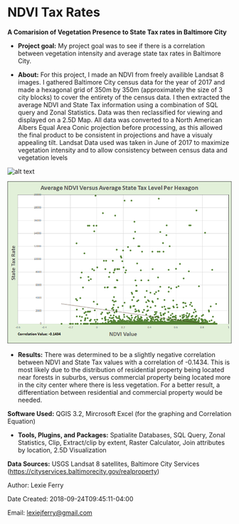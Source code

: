 # NDVI Tax Rates

**A Comarision of Vegetation Presence to State Tax rates in Baltimore City**

- **Project goal:** My project goal was to see if there is a correlation between vegetation intensity and average state tax rates in Baltimore City.

- **About:** For this project, I made an NDVI from freely availible Landsat 8 images. I gathered Baltimore City census data for the year of 2017 and made a hexagonal grid of 350m by 350m (approximately the size of 3 city blocks) to cover the entirety of the census data. I then extracted the average NDVI and State Tax information using a combination of SQL query and Zonal Statistics. Data was then reclassified for viewing and displayed on a 2.5D Map. All data was converted to a North American Albers Equal Area Conic projection before processing, as this allowed the final product to be consistent in projections and have a visualy appealing tilt. Landsat Data used was taken in June of 2017 to maximize vegetation intensity and to allow consistency between census data and vegetation levels

![alt text](https://github.com/lexiejferry/Project-1/blob/master/Project1mapT2.png "Project1mapT2")

![alt text](https://github.com/lexiejferry/Project-1/blob/master/Chart_P2.png "Chart_P2")

- **Results:** There was determined to be a slightly negative correlation between NDVI and State Tax values with a correlation of -0.1434. This is most likely due to the distribution of residential property being located near forests in suburbs, versus commercial property being located more in the city center where there is less vegetation. For a better result, a differentiation between residential and commercial property would be needed.

**Software Used:** QGIS 3.2, Mircrosoft Excel (for the graphing and Correlation Equation)

- **Tools, Plugins, and Packages:** Spatialite Databases, SQL Query, Zonal Statistics, Clip, Extract/clip by extent, Raster Calculator, Join attributes by location, 2.5D Visualization

**Data Sources:** USGS Landsat 8 satellites, Baltimore City Services (https://cityservices.baltimorecity.gov/realproperty)

Author: Lexie Ferry

Date Created:   2018-09-24T09:45:11-04:00

Email:  lexiejferry@gmail.com
